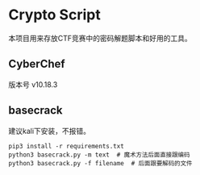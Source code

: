 # Crypto Script

本项目用来存放CTF竞赛中的密码解题脚本和好用的工具。

## CyberChef
版本号 v10.18.3

## basecrack

建议kali下安装，不报错。

```shell
pip3 install -r requirements.txt
python3 basecrack.py -m text  # 魔术方法后面直接跟编码
python3 basecrack.py -f filename  # 后面跟要解码的文件
```

